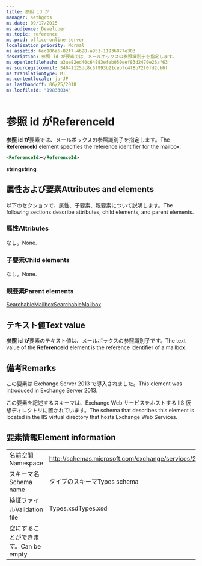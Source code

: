 ```yaml
---
title: 参照 id が
manager: sethgros
ms.date: 09/17/2015
ms.audience: Developer
ms.topic: reference
ms.prod: office-online-server
localization_priority: Normal
ms.assetid: 6ec106a5-82f7-4b28-a951-11936877e303
description: 参照 id が要素では、メールボックスの参照識別子を指定します。
ms.openlocfilehash: a3ae82ed40c64883efeb050eef83d2470e26af63
ms.sourcegitcommit: 34041125dc8c5f993b21cebfc4f8b72f0fd2cb6f
ms.translationtype: MT
ms.contentlocale: ja-JP
ms.lasthandoff: 06/25/2018
ms.locfileid: "19833034"
---
```

# <a name="referenceid"></a><span data-ttu-id="85741-103">参照 id が</span><span class="sxs-lookup"><span data-stu-id="85741-103">ReferenceId</span></span>

<span data-ttu-id="85741-104">**参照 id が**要素では、メールボックスの参照識別子を指定します。</span><span class="sxs-lookup"><span data-stu-id="85741-104">The **ReferenceId** element specifies the reference identifier for the mailbox.</span></span> 
  
```XML
<ReferenceId></ReferenceId>
```

 <span data-ttu-id="85741-105">**string**</span><span class="sxs-lookup"><span data-stu-id="85741-105">**string**</span></span>
## <a name="attributes-and-elements"></a><span data-ttu-id="85741-106">属性および要素</span><span class="sxs-lookup"><span data-stu-id="85741-106">Attributes and elements</span></span>

<span data-ttu-id="85741-107">以下のセクションで、属性、子要素、親要素について説明します。</span><span class="sxs-lookup"><span data-stu-id="85741-107">The following sections describe attributes, child elements, and parent elements.</span></span>
  
### <a name="attributes"></a><span data-ttu-id="85741-108">属性</span><span class="sxs-lookup"><span data-stu-id="85741-108">Attributes</span></span>

<span data-ttu-id="85741-109">なし。</span><span class="sxs-lookup"><span data-stu-id="85741-109">None.</span></span>
  
### <a name="child-elements"></a><span data-ttu-id="85741-110">子要素</span><span class="sxs-lookup"><span data-stu-id="85741-110">Child elements</span></span>

<span data-ttu-id="85741-111">なし。</span><span class="sxs-lookup"><span data-stu-id="85741-111">None.</span></span>
  
### <a name="parent-elements"></a><span data-ttu-id="85741-112">親要素</span><span class="sxs-lookup"><span data-stu-id="85741-112">Parent elements</span></span>

[<span data-ttu-id="85741-113">SearchableMailbox</span><span class="sxs-lookup"><span data-stu-id="85741-113">SearchableMailbox</span></span>](searchablemailbox.md)
  
## <a name="text-value"></a><span data-ttu-id="85741-114">テキスト値</span><span class="sxs-lookup"><span data-stu-id="85741-114">Text value</span></span>

<span data-ttu-id="85741-115">**参照 id が**要素のテキスト値は、メールボックスの参照識別子です。</span><span class="sxs-lookup"><span data-stu-id="85741-115">The text value of the **ReferenceId** element is the reference identifier of a mailbox.</span></span> 
  
## <a name="remarks"></a><span data-ttu-id="85741-116">備考</span><span class="sxs-lookup"><span data-stu-id="85741-116">Remarks</span></span>

<span data-ttu-id="85741-117">この要素は Exchange Server 2013 で導入されました。</span><span class="sxs-lookup"><span data-stu-id="85741-117">This element was introduced in Exchange Server 2013.</span></span>
  
<span data-ttu-id="85741-118">この要素を記述するスキーマは、Exchange Web サービスをホストする IIS 仮想ディレクトリに置かれています。</span><span class="sxs-lookup"><span data-stu-id="85741-118">The schema that describes this element is located in the IIS virtual directory that hosts Exchange Web Services.</span></span>
  
## <a name="element-information"></a><span data-ttu-id="85741-119">要素情報</span><span class="sxs-lookup"><span data-stu-id="85741-119">Element information</span></span>

|||
|:-----|:-----|
|<span data-ttu-id="85741-120">名前空間</span><span class="sxs-lookup"><span data-stu-id="85741-120">Namespace</span></span>  <br/> |http://schemas.microsoft.com/exchange/services/2006/types  <br/> |
|<span data-ttu-id="85741-121">スキーマ名</span><span class="sxs-lookup"><span data-stu-id="85741-121">Schema name</span></span>  <br/> |<span data-ttu-id="85741-122">タイプのスキーマ</span><span class="sxs-lookup"><span data-stu-id="85741-122">Types schema</span></span>  <br/> |
|<span data-ttu-id="85741-123">検証ファイル</span><span class="sxs-lookup"><span data-stu-id="85741-123">Validation file</span></span>  <br/> |<span data-ttu-id="85741-124">Types.xsd</span><span class="sxs-lookup"><span data-stu-id="85741-124">Types.xsd</span></span>  <br/> |
|<span data-ttu-id="85741-125">空にすることができます。</span><span class="sxs-lookup"><span data-stu-id="85741-125">Can be empty</span></span>  <br/> ||
   

